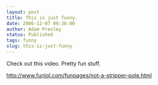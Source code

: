 ```yaml
---
layout: post
title: This is just funny.
date: 2006-12-07 09:36:00
author: Adam Presley
status: Published
tags: funny
slug: this-is-just-funny
---
```

Check out this video. Pretty fun stuff.

<http://www.funlol.com/funpages/not-a-stripper-pole.html>
